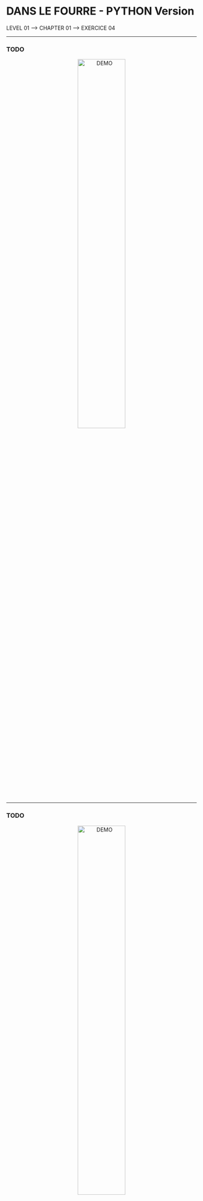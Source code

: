 # DANS LE FOURRE - PYTHON Version
LEVEL 01 --> CHAPTER 01 --> EXERCICE 04

---
### **TODO**

<div align="center">
    <img
        src="https://github.com/Ayckinn/Python/blob/main/FRANCE_IOI/LEVEL_01/Chapter_01/04_dans_fourre/todo.png"
        alt="DEMO"
        style="width:50%">
</div>

---
### **TODO**

<div align="center">
    <img
        src="https://github.com/Ayckinn/Python/blob/main/FRANCE_IOI/LEVEL_01/Chapter_01/04_dans_fourre/result.png"
        alt="DEMO"
        style="width:50%">
</div>

---
### **RELEASE**

- December 21' 2021